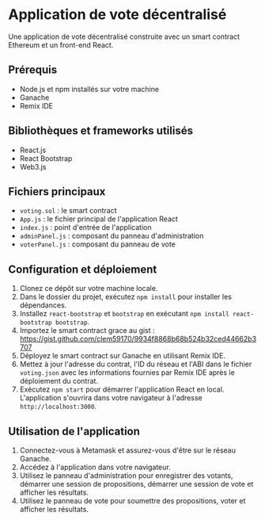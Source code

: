 # Application de vote décentralisé

Une application de vote décentralisé construite avec un smart contract Ethereum et un front-end React.

## Prérequis

- Node.js et npm installés sur votre machine
- Ganache
- Remix IDE

## Bibliothèques et frameworks utilisés

- React.js
- React Bootstrap
- Web3.js

## Fichiers principaux

- `voting.sol` : le smart contract
- `App.js` : le fichier principal de l'application React
- `index.js` : point d'entrée de l'application
- `adminPanel.js` : composant du panneau d'administration
- `voterPanel.js` : composant du panneau de vote

## Configuration et déploiement

1. Clonez ce dépôt sur votre machine locale.
2. Dans le dossier du projet, exécutez `npm install` pour installer les dépendances.
3. Installez `react-bootstrap` et `bootstrap` en exécutant `npm install react-bootstrap bootstrap`.
4. Importez le smart contract grace au gist : https://gist.github.com/clem59170/9934f8868b68b524b32ced44662b3707
5. Déployez le smart contract sur Ganache en utilisant Remix IDE.
6. Mettez à jour l'adresse du contrat, l'ID du réseau et l'ABI dans le fichier `voting.json` avec les informations fournies par Remix IDE après le déploiement du contrat.
7. Exécutez `npm start` pour démarrer l'application React en local. L'application s'ouvrira dans votre navigateur à l'adresse `http://localhost:3000`.

## Utilisation de l'application

1. Connectez-vous à Metamask et assurez-vous d'être sur le réseau Ganache.
2. Accédez à l'application dans votre navigateur.
3. Utilisez le panneau d'administration pour enregistrer des votants, démarrer une session de propositions, démarrer une session de vote et afficher les résultats.
4. Utilisez le panneau de vote pour soumettre des propositions, voter et afficher les résultats.
